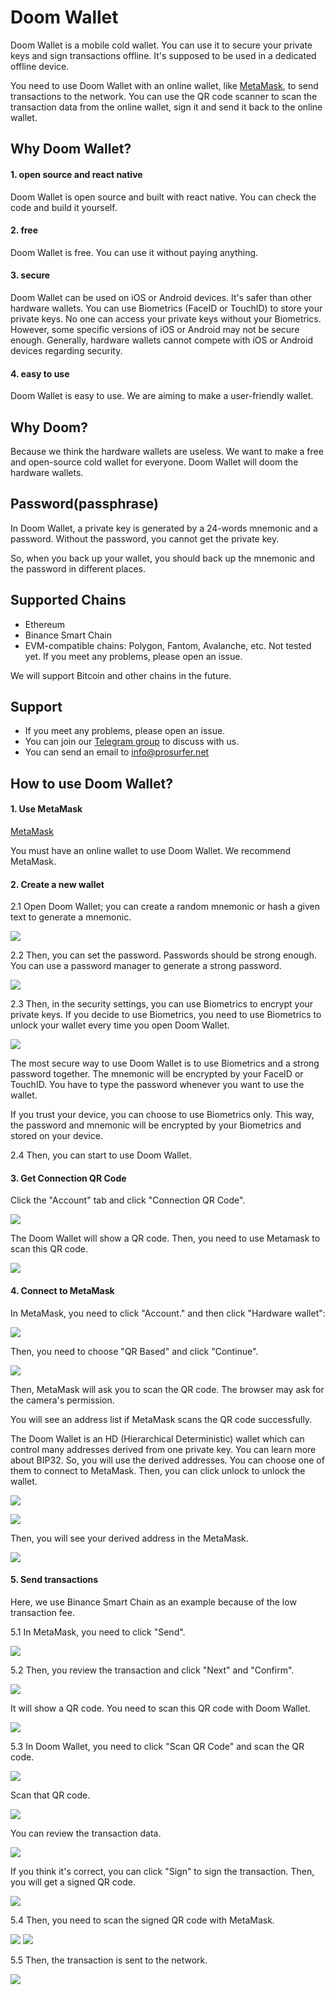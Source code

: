# Doom Wallet

Doom Wallet is a mobile cold wallet. You can use it to secure your private keys and sign transactions offline. It's supposed to be used in a dedicated offline device.

You need to use Doom Wallet with an online wallet, like [MetaMask](https://metamask.io/), to send transactions to the network. You can use the QR code scanner to scan the transaction data from the online wallet, sign it and send it back to the online wallet.

## Why Doom Wallet?

#### 1. open source and react native

Doom Wallet is open source and built with react native. You can check the code and build it yourself.

#### 2. free

Doom Wallet is free. You can use it without paying anything.

#### 3. secure

Doom Wallet can be used on iOS or Android devices. It's safer than other hardware wallets. You can use Biometrics (FaceID or TouchID) to store your private keys. No one can access your private keys without your Biometrics. However, some specific versions of iOS or Android may not be secure enough. Generally, hardware wallets cannot compete with iOS or Android devices regarding security.

#### 4. easy to use

Doom Wallet is easy to use. We are aiming to make a user-friendly wallet.

## Why Doom?

Because we think the hardware wallets are useless. We want to make a free and open-source cold wallet for everyone. Doom Wallet will doom the hardware wallets.

## Password(passphrase)

In Doom Wallet, a private key is generated by a 24-words mnemonic and a password. Without the password, you cannot get the private key.

So, when you back up your wallet, you should back up the mnemonic and the password in different places.

## Supported Chains

- Ethereum
- Binance Smart Chain
- EVM-compatible chains: Polygon, Fantom, Avalanche, etc. Not tested yet. If you meet any problems, please open an issue.

We will support Bitcoin and other chains in the future.

## Support

- If you meet any problems, please open an issue.
- You can join our [Telegram group](https://t.me/doomvault) to discuss with us.
- You can send an email to info@prosurfer.net

## How to use Doom Wallet?

#### 1. Use MetaMask

[MetaMask](https://metamask.io/)

You must have an online wallet to use Doom Wallet. We recommend MetaMask.

#### 2. Create a new wallet

2.1 Open Doom Wallet; you can create a random mnemonic or hash a given text to generate a mnemonic.

![](./docs/2-1.jpg)

2.2 Then, you can set the password. Passwords should be strong enough. You can use a password manager to generate a strong password.

![](./docs/2-2.jpg)

2.3 Then, in the security settings, you can use Biometrics to encrypt your private keys. If you decide to use Biometrics, you need to use Biometrics to unlock your wallet every time you open Doom Wallet.

![](./docs/2-3.jpg)

The most secure way to use Doom Wallet is to use Biometrics and a strong password together. The mnemonic will be encrypted by your FaceID or TouchID. You have to type the password whenever you want to use the wallet.

If you trust your device, you can choose to use Biometrics only. This way, the password and mnemonic will be encrypted by your Biometrics and stored on your device.

2.4 Then, you can start to use Doom Wallet.

#### 3. Get Connection QR Code

Click the "Account" tab and click "Connection QR Code".

![](./docs/3-1.jpg)

The Doom Wallet will show a QR code. Then, you need to use Metamask to scan this QR code.

![](./docs/3-2.jpg)

#### 4. Connect to MetaMask

In MetaMask, you need to click "Account." and then click "Hardware wallet":

![](./docs/4-1.jpg)

Then, you need to choose "QR Based" and click "Continue".

![](./docs/4-2.jpg)

Then, MetaMask will ask you to scan the QR code. The browser may ask for the camera's permission.

You will see an address list if MetaMask scans the QR code successfully.

The Doom Wallet is an HD (Hierarchical Deterministic) wallet which can control many addresses derived from one private key. You can learn more about BIP32. So, you will use the derived addresses. You can choose one of them to connect to MetaMask. Then, you can click unlock to unlock the wallet.

![](./docs/4-4.jpg)

![](./docs/4-5.jpg)

Then, you will see your derived address in the MetaMask.

![](./docs/4-6.jpg)

#### 5. Send transactions

Here, we use Binance Smart Chain as an example because of the low transaction fee.

5.1 In MetaMask, you need to click "Send".

![](./docs/5-1.jpg)

5.2 Then, you review the transaction and click "Next" and "Confirm".

![](./docs/5-2.jpg)

It will show a QR code. You need to scan this QR code with Doom Wallet.

![](./docs/5-3.jpg)

5.3 In Doom Wallet, you need to click "Scan QR Code" and scan the QR code.

![](./docs/5-4.jpg)

Scan that QR code.

![](./docs/5-5.jpg)

You can review the transaction data.

![](./docs/5-6.jpg)

If you think it's correct, you can click "Sign" to sign the transaction. Then, you will get a signed QR code.

![](./docs/5-7.jpg)

5.4 Then, you need to scan the signed QR code with MetaMask.

![](./docs/5-8.jpg)
![](./docs/5-9.jpg)

5.5 Then, the transaction is sent to the network.

![](./docs/5-10.jpg)
